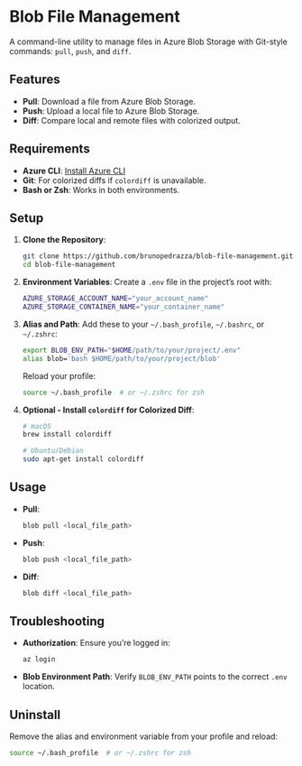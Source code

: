 
# Blob File Management

A command-line utility to manage files in Azure Blob Storage with Git-style commands: `pull`, `push`, and `diff`.

## Features

- **Pull**: Download a file from Azure Blob Storage.
- **Push**: Upload a local file to Azure Blob Storage.
- **Diff**: Compare local and remote files with colorized output.

## Requirements

- **Azure CLI**: [Install Azure CLI](https://docs.microsoft.com/en-us/cli/azure/install-azure-cli)
- **Git**: For colorized diffs if `colordiff` is unavailable.
- **Bash or Zsh**: Works in both environments.

## Setup

1. **Clone the Repository**:
   ```bash
   git clone https://github.com/brunopedrazza/blob-file-management.git
   cd blob-file-management
   ```

2. **Environment Variables**: Create a `.env` file in the project’s root with:
   ```bash
   AZURE_STORAGE_ACCOUNT_NAME="your_account_name"
   AZURE_STORAGE_CONTAINER_NAME="your_container_name"
   ```

3. **Alias and Path**: Add these to your `~/.bash_profile`, `~/.bashrc`, or `~/.zshrc`:
   ```bash
   export BLOB_ENV_PATH="$HOME/path/to/your/project/.env"
   alias blob='bash $HOME/path/to/your/project/blob'
   ```
   Reload your profile:
   ```bash
   source ~/.bash_profile  # or ~/.zshrc for zsh
   ```

4. **Optional - Install `colordiff` for Colorized Diff**:
   ```bash
   # macOS
   brew install colordiff

   # Ubuntu/Debian
   sudo apt-get install colordiff
   ```

## Usage

- **Pull**:
   ```bash
   blob pull <local_file_path>
   ```

- **Push**:
   ```bash
   blob push <local_file_path>
   ```

- **Diff**:
   ```bash
   blob diff <local_file_path>
   ```

## Troubleshooting

- **Authorization**: Ensure you’re logged in:
   ```bash
   az login
   ```

- **Blob Environment Path**: Verify `BLOB_ENV_PATH` points to the correct `.env` location.

## Uninstall

Remove the alias and environment variable from your profile and reload:
```bash
source ~/.bash_profile  # or ~/.zshrc for zsh
```
